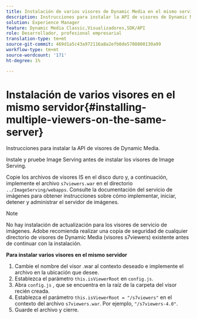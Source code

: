 ```yaml
---
title: Instalación de varios visores de Dynamic Media en el mismo servidor
description: Instrucciones para instalar la API de visores de Dynamic Media.
solution: Experience Manager
feature: Dynamic Media Classic,Visualizadores,SDK/API
role: Desarrollador, profesional empresarial
translation-type: tm+mt
source-git-commit: 469d1a5c43a972116a8a2efb0de5708800130a99
workflow-type: tm+mt
source-wordcount: '171'
ht-degree: 1%

---
```



# Instalación de varios visores en el mismo servidor{#installing-multiple-viewers-on-the-same-server}

<!-- Updated January 13, 2021 from https://wiki.corp.adobe.com/pages/viewpage.action?spaceKey=scene7qa&title=s7Viewers%2C+S7SDK%2C+S7OnDemand+Release+Notes - Contact is Sasha -->

Instrucciones para instalar la API de visores de Dynamic Media.

Instale y pruebe Image Serving antes de instalar los visores de Image Serving.

Copie los archivos de visores IS en el disco duro y, a continuación, implemente el archivo `s7viewers.war` en el directorio `../ImageServing/webapps`. Consulte la documentación del servicio de imágenes para obtener instrucciones sobre cómo implementar, iniciar, detener y administrar el servidor de imágenes.

>[!NOTE]
>
>No hay instalación de actualización para los visores de servicio de imágenes. Adobe recomienda realizar una copia de seguridad de cualquier directorio de visores de Dynamic Media (visores s7viewers) existente antes de continuar con la instalación.

**Para instalar varios visores en el mismo servidor**

1. Cambie el nombre del visor .war al contexto deseado e implemente el archivo en la ubicación que desee.
1. Establezca el parámetro `this.isViewerRoot` en `config.js`.
1. Abra `config.js` , que se encuentra en la raíz de la carpeta del visor recién creada.
1. Establezca el parámetro `this.isViewerRoot = "/s7viewers"` en el contexto del archivo `s7viewers.war`. Por ejemplo, `"/s7viewers-4.0"`.
1. Guarde el archivo y cierre.
